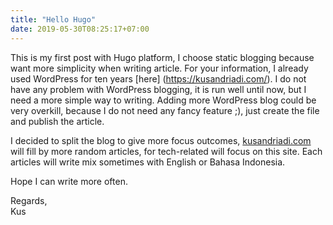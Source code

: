 ```yaml
---
title: "Hello Hugo"
date: 2019-05-30T08:25:17+07:00
---
```


This is my first post with Hugo platform, I choose static blogging because want more simplicity when writing article. For your information, I already used WordPress for ten years [here] (https://kusandriadi.com/). I do not have any problem with WordPress blogging, it is run well until now, but I need a more simple way to writing. Adding more WordPress blog could be very overkill, because I do not need any fancy feature ;), just create the file and publish the article.
<!--more-->
I decided to split the blog to give more focus outcomes, [kusandriadi.com](https://kusandriadi.com) will fill by more random articles, for tech-related will focus on this site. Each articles will write mix sometimes with English or Bahasa Indonesia.

Hope I can write more often.

Regards,<br/>
Kus